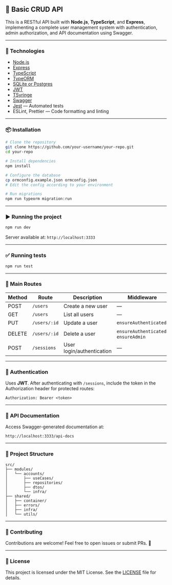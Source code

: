 ## 🧠 Basic CRUD API

This is a RESTful API built with **Node.js**, **TypeScript**, and **Express**, implementing a complete user management system with authentication, admin authorization, and API documentation using Swagger.

---

### 🚀 Technologies

- [Node.js](https://nodejs.org/)
- [Express](https://expressjs.com/)
- [TypeScript](https://www.typescriptlang.org/)
- [TypeORM](https://typeorm.io/)
- [SQLite or Postgres](https://www.sqlite.org/index.html)
- [JWT](https://jwt.io/)
- [TSyringe](https://github.com/microsoft/tsyringe)
- [Swagger](https://swagger.io/)
- [Jest](https://jestjs.io/) — Automated tests
- ESLint, Prettier — Code formatting and linting

---

### 📦 Installation

```bash
# Clone the repository
git clone https://github.com/your-username/your-repo.git
cd your-repo

# Install dependencies
npm install

# Configure the database
cp ormconfig.example.json ormconfig.json
# Edit the config according to your environment

# Run migrations
npm run typeorm migration:run
```

---

### ▶️ Running the project

```bash
npm run dev
```

Server available at: `http://localhost:3333`

---

### ✅ Running tests

```bash
npm run test
```

---

### 📑 Main Routes

| Method | Route            | Description                  | Middleware                    |
|--------|------------------|------------------------------|-------------------------------|
| POST   | `/users`         | Create a new user            | —                             |
| GET    | `/users`         | List all users               | —                             |
| PUT    | `/users/:id`     | Update a user                | `ensureAuthenticated`         |
| DELETE | `/users/:id`     | Delete a user                | `ensureAuthenticated`, `ensureAdmin` |
| POST   | `/sessions`      | User login/authentication    | —                             |

---

### 🔐 Authentication

Uses **JWT**. After authenticating with `/sessions`, include the token in the Authorization header for protected routes:

```
Authorization: Bearer <token>
```

---

### 📘 API Documentation

Access Swagger-generated documentation at:

```
http://localhost:3333/api-docs
```

---

### 📁 Project Structure

```
src/
├── modules/
│   └── accounts/
│       ├── useCases/
│       ├── repositories/
│       ├── dtos/
│       └── infra/
├── shared/
│   ├── container/
│   ├── errors/
│   ├── infra/
│   └── utils/
```

---

### 🤝 Contributing

Contributions are welcome! Feel free to open issues or submit PRs. 💙

---

### 📄 License

This project is licensed under the MIT License. See the [LICENSE](LICENSE) file for details.